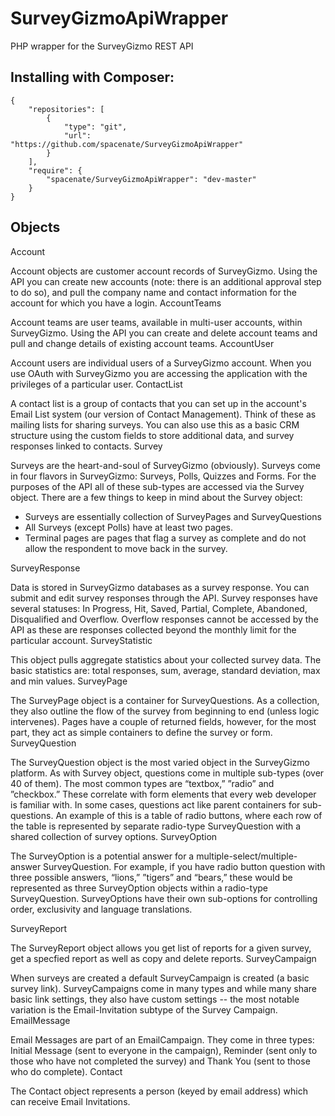 # SurveyGizmoApiWrapper
PHP wrapper for the SurveyGizmo REST API

## Installing with Composer:

	{
	    "repositories": [
	        {
	            "type": "git",
	            "url": "https://github.com/spacenate/SurveyGizmoApiWrapper"
	        }
	    ],
	    "require": {
	        "spacenate/SurveyGizmoApiWrapper": "dev-master"
	    }
	}

## Objects

Account

Account objects are customer account records of SurveyGizmo. Using the API you can create new accounts (note: there is an additional approval step to do so), and pull the company name and contact information for the account for which you have a login.
AccountTeams

Account teams are user teams, available in multi-user accounts, within SurveyGizmo. Using the API you can create and delete account teams and pull and change details of existing account teams.
AccountUser

Account users are individual users of a SurveyGizmo account. When you use OAuth with SurveyGizmo you are accessing the application with the privileges of a particular user.
ContactList

A contact list is a group of contacts that you can set up in the account's Email List system (our version of Contact Management). Think of these as mailing lists for sharing surveys. You can also use this as a basic CRM structure using the custom fields to store additional data, and survey responses linked to contacts.
Survey

Surveys are the heart-and-soul of SurveyGizmo (obviously). Surveys come in four flavors in SurveyGizmo: Surveys, Polls, Quizzes and Forms. For the purposes of the API all of these sub-types are accessed via the Survey object. There are a few things to keep in mind about the Survey object:

- Surveys are essentially collection of SurveyPages and SurveyQuestions
- All Surveys (except Polls) have at least two pages.
- Terminal pages are pages that flag a survey as complete and do not allow the respondent to move back in the survey.

SurveyResponse

Data is stored in SurveyGizmo databases as a survey response. You can submit and edit survey responses through the API. Survey responses have several statuses: In Progress, Hit, Saved, Partial, Complete, Abandoned, Disqualified and Overflow. Overflow responses cannot be accessed by the API as these are responses collected beyond the monthly limit for the particular account.
SurveyStatistic

This object pulls aggregate statistics about your collected survey data. The basic statistics are: total responses, sum, average, standard deviation, max and min values.
SurveyPage

The SurveyPage object is a container for SurveyQuestions. As a collection, they also outline the flow of the survey from beginning to end (unless logic intervenes). Pages have a couple of returned fields, however, for the most part, they act as simple containers to define the survey or form.
SurveyQuestion

The SurveyQuestion object is the most varied object in the SurveyGizmo platform. As with Survey object, questions come in multiple sub-types (over 40 of them). The most common types are “textbox,” ”radio” and ”checkbox.” These correlate with form elements that every web developer is familiar with. In some cases, questions act like parent containers for sub-questions. An example of this is a table of radio buttons, where each row of the table is represented by separate radio-type SurveyQuestion with a shared collection of survey options.
SurveyOption

The SurveyOption is a potential answer for a multiple-select/multiple-answer SurveyQuestion. For example, if you have radio button question with three possible answers, “lions,” ”tigers” and “bears,” these would be represented as three SurveyOption objects within a radio-type SurveyQuestion. SurveyOptions have their own sub-options for controlling order, exclusivity and language translations.

SurveyReport

The SurveyReport object allows you get list of reports for a given survey, get a specfied report as well as copy and delete reports.
SurveyCampaign

When surveys are created a default SurveyCampaign is created (a basic survey link). SurveyCampaigns come in many types and while many share basic link settings, they also have custom settings -- the most notable variation is the Email-Invitation subtype of the Survey Campaign.
EmailMessage

Email Messages are part of an EmailCampaign. They come in three types: Initial Message (sent to everyone in the campaign), Reminder (sent only to those who have not completed the survey) and Thank You (sent to those who do complete).
Contact

The Contact object represents a person (keyed by email address) which can receive Email Invitations.